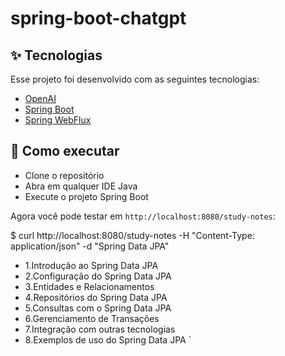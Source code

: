 # spring-boot-chatgpt

## ✨ Tecnologias

Esse projeto foi desenvolvido com as seguintes tecnologias:

- [OpenAI](https://platform.openai.com/overview)
- [Spring Boot](https://spring.io/projects/spring-boot)
- [Spring WebFlux](https://docs.spring.io/spring-boot/docs/3.0.5/reference/htmlsingle/#web.reactive)

## 🚀 Como executar

- Clone o repositório
- Abra em qualquer IDE Java
- Execute o projeto Spring Boot

Agora você pode testar em `http://localhost:8080/study-notes`:

$ curl http://localhost:8080/study-notes -H "Content-Type: application/json" -d "Spring Data JPA"
- 1.Introdução ao Spring Data JPA
- 2.Configuração do Spring Data JPA
- 3.Entidades e Relacionamentos
- 4.Repositórios do Spring Data JPA
- 5.Consultas com o Spring Data JPA
- 6.Gerenciamento de Transações
- 7.Integração com outras tecnologias
- 8.Exemplos de uso do Spring Data JPA `
